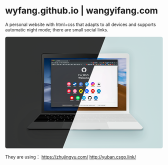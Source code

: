# wyfang.github.io | wangyifang.com

A personal website with html+css that adapts to all devices and supports automatic night mode; there are small social links.

![Image text](https://github.com/wyfang/wyfang.github.io/blob/master/share/img/201904281548.png)

They are using：
https://zhujingyu.com/
http://yuban.csgo.link/
